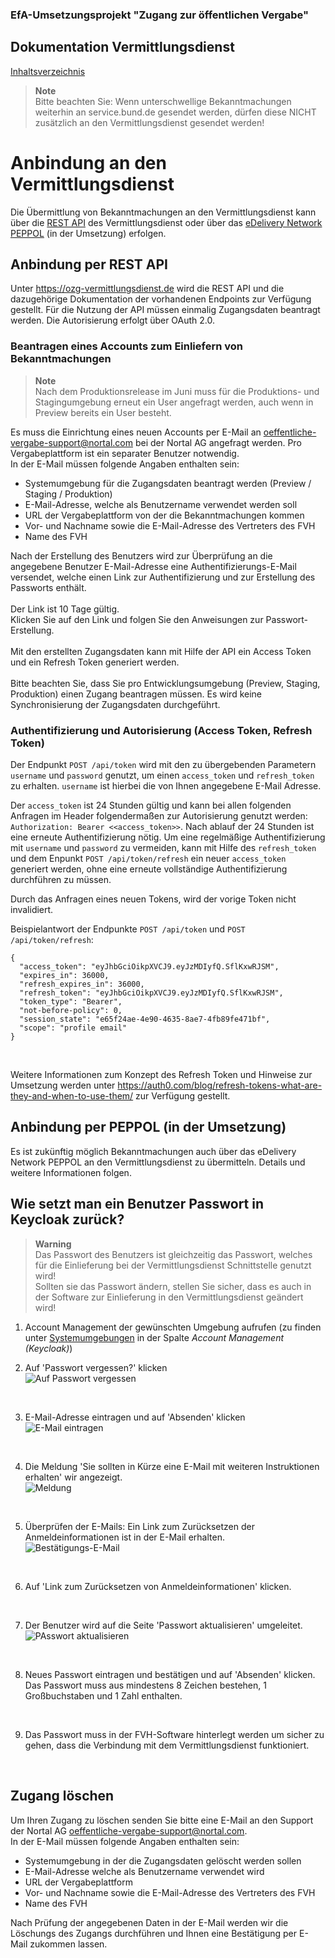 
### EfA-Umsetzungsprojekt "Zugang zur öffentlichen Vergabe"
## Dokumentation Vermittlungsdienst
[Inhaltsverzeichnis](/documentation/documentation.md)
<br>

>**Note** <br>
>Bitte beachten Sie: Wenn unterschwellige Bekanntmachungen weiterhin an service.bund.de gesendet werden, dürfen diese NICHT zusätzlich an den Vermittlungsdienst gesendet werden!

# Anbindung an den Vermittlungsdienst
Die Übermittlung von Bekanntmachungen an den Vermittlungsdienst kann über die [REST API](#anbindung-per-rest-api) des Vermittlungsdienst oder über das [eDelivery Network PEPPOL](#anbindung-per-peppol-in-der-umsetzung) (in der Umsetzung) erfolgen.
<br>

## Anbindung per REST API
Unter https://ozg-vermittlungsdienst.de wird die REST API und die dazugehörige Dokumentation der vorhandenen Endpoints zur Verfügung gestellt.
Für die Nutzung der API müssen einmalig Zugangsdaten beantragt werden. Die Autorisierung erfolgt über OAuth 2.0.
<br>

### Beantragen eines Accounts zum Einliefern von Bekanntmachungen

>**Note** <br>
>Nach dem Produktionsrelease im Juni muss für die Produktions- und Stagingumgebung erneut ein User angefragt werden, auch wenn in Preview bereits ein User besteht. 

Es muss die Einrichtung eines neuen Accounts per E-Mail an [oeffentliche-vergabe-support@nortal.com](mailto:oeffentliche-vergabe-support@nortal.com) bei der Nortal AG angefragt werden. Pro Vergabeplattform ist ein separater Benutzer notwendig. <br>
In der E-Mail müssen folgende Angaben enthalten sein:

- Systemumgebung für die Zugangsdaten beantragt werden (Preview / Staging / Produktion)
- E-Mail-Adresse, welche als Benutzername verwendet werden soll
- URL der Vergabeplattform von der die Bekanntmachungen kommen
- Vor- und Nachname sowie die E-Mail-Adresse des Vertreters des FVH
- Name des FVH

Nach der Erstellung des Benutzers wird zur Überprüfung an die angegebene Benutzer E-Mail-Adresse eine Authentifizierungs-E-Mail versendet, welche einen Link zur Authentifizierung und zur Erstellung des Passworts enthält.
<br><br>
Der Link ist 10 Tage gültig.<br>
Klicken Sie auf den Link und folgen Sie den Anweisungen zur Passwort-Erstellung.
<br><br>
Mit den erstellten Zugangsdaten kann mit Hilfe der API ein Access Token und ein Refresh Token generiert werden.
<br><br>
Bitte beachten Sie, dass Sie pro Entwicklungsumgebung (Preview, Staging, Produktion) einen Zugang beantragen müssen. Es wird keine Synchronisierung der Zugangsdaten durchgeführt. 
<br>

### Authentifizierung und Autorisierung (Access Token, Refresh Token)
Der Endpunkt `POST /api/token` wird mit den zu übergebenden Parametern `username` und `password` genutzt, um einen `access_token` und `refresh_token` zu erhalten. `username` ist hierbei die von Ihnen angegebene E-Mail Adresse. 

Der `access_token` ist 24 Stunden gültig und kann bei allen folgenden Anfragen im Header folgendermaßen zur Autorisierung genutzt werden: `Authorization: Bearer <<access_token>>`. Nach ablauf der 24 Stunden ist eine erneute Authentifizierung nötig. Um eine regelmäßige Authentifizierung mit `username` und `password` zu vermeiden, kann mit Hilfe des `refresh_token` und dem Enpunkt `POST /api/token/refresh` ein neuer `access_token` generiert werden, ohne eine erneute vollständige Authentifizierung durchführen zu müssen. 

Durch das Anfragen eines neuen Tokens, wird der vorige Token nicht invalidiert. 

Beispielantwort der Endpunkte `POST /api/token` und `POST /api/token/refresh`: 

```
{
  "access_token": "eyJhbGciOikpXVCJ9.eyJzMDIyfQ.SflKxwRJSM",
  "expires_in": 36000,
  "refresh_expires_in": 36000,
  "refresh_token": "eyJhbGciOikpXVCJ9.eyJzMDIyfQ.SflKxwRJSM",
  "token_type": "Bearer",
  "not-before-policy": 0,
  "session_state": "e65f24ae-4e90-4635-8ae7-4fb89fe471bf",
  "scope": "profile email"
}
```
<br>

Weitere Informationen zum Konzept des Refresh Token und Hinweise zur Umsetzung werden unter https://auth0.com/blog/refresh-tokens-what-are-they-and-when-to-use-them/ zur Verfügung gestellt.
<br>


## Anbindung per PEPPOL (in der Umsetzung)
Es ist zukünftig möglich Bekanntmachungen auch über das eDelivery Network PEPPOL an den Vermittlungsdienst zu übermitteln. Details und weitere Informationen folgen. 
<br>



## Wie setzt man ein Benutzer Passwort in Keycloak zurück?

>**Warning** <br>
> Das Passwort des Benutzers ist gleichzeitig das Passwort, welches für die Einlieferung bei der Vermittlungsdienst Schnittstelle genutzt wird! <br>
> Sollten sie das Passwort ändern, stellen Sie sicher, dass es auch in der Software zur Einlieferung in den Vermittlungsdienst geändert wird! 

1. Account Management der gewünschten Umgebung aufrufen (zu finden unter [Systemumgebungen](/documentation/Development_environments.md) in der Spalte _Account Management (Keycloak)_)

2. Auf 'Passwort vergessen?' klicken<br>
![Auf Passwort vergessen](images/kc_login.png)
<br>

3. E-Mail-Adresse eintragen und auf 'Absenden' klicken<br>
![E-Mail eintragen](images/kc_passwort_vergessen.png)
<br>

4. Die Meldung 'Sie sollten in Kürze eine E-Mail mit weiteren Instruktionen erhalten' wir angezeigt.<br>
![Meldung](images/kc_nachricht_best%C3%A4tigungsemail.png)
<br>

5. Überprüfen der E-Mails: Ein Link zum Zurücksetzen der Anmeldeinformationen ist in der E-Mail erhalten.<br>
![Bestätigungs-E-Mail](images/e-mail_passwort_zuruecksetzen.png)
<br>

6. Auf 'Link zum Zurücksetzen von Anmeldeinformationen' klicken.
<br>

7. Der Benutzer wird auf die Seite 'Passwort aktualisieren' umgeleitet.<br>
![PAsswort aktualisieren](images/kc_passwort_aktualisieren.png)
<br>

8. Neues Passwort eintragen und bestätigen und auf 'Absenden' klicken.<br>
Das Passwort muss aus mindestens 8 Zeichen bestehen, 1 Großbuchstaben und 1 Zahl enthalten.
<br>

9. Das Passwort muss in der FVH-Software hinterlegt werden um sicher zu gehen, dass die Verbindung mit dem Vermittlungsdienst funktioniert.
<br>

## Zugang löschen
Um Ihren Zugang zu löschen senden Sie bitte eine E-Mail an den Support der Nortal AG [oeffentliche-vergabe-support@nortal.com](mailto:oeffentliche-vergabe-support@nortal.com).<br>
In der E-Mail müssen folgende Angaben enthalten sein:

- Systemumgebung in der die Zugangsdaten gelöscht werden sollen
- E-Mail-Adresse welche als Benutzername verwendet wird
- URL der Vergabeplattform
- Vor- und Nachname sowie die E-Mail-Adresse des Vertreters des FVH
- Name des FVH

Nach Prüfung der angegebenen Daten in der E-Mail werden wir die Löschungs des Zugangs durchführen und Ihnen eine Bestätigung per E-Mail zukommen lassen.